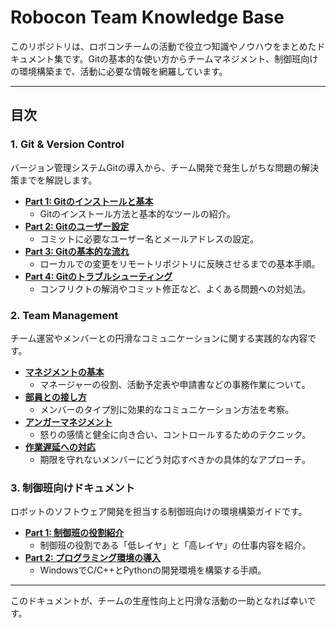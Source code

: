 # Robocon Team Knowledge Base

このリポジトリは、ロボコンチームの活動で役立つ知識やノウハウをまとめたドキュメント集です。Gitの基本的な使い方からチームマネジメント、制御班向けの環境構築まで、活動に必要な情報を網羅しています。

---

## 目次

### 1. Git & Version Control
バージョン管理システムGitの導入から、チーム開発で発生しがちな問題の解決策までを解説します。

- **[Part 1: Gitのインストールと基本](./Git/Part%201Git-install-and-start.md)**
  - Gitのインストール方法と基本的なツールの紹介。
- **[Part 2: Gitのユーザー設定](./Git/Part%202%20Git-setting.md)**
  - コミットに必要なユーザー名とメールアドレスの設定。
- **[Part 3: Gitの基本的な流れ](./Git/Part%203%20Git-general.md)**
  - ローカルでの変更をリモートリポジトリに反映させるまでの基本手順。
- **[Part 4: Gitのトラブルシューティング](./Git/Part%204Git-wtf-help-plz.md)**
  - コンフリクトの解消やコミット修正など、よくある問題への対処法。

### 2. Team Management
チーム運営やメンバーとの円滑なコミュニケーションに関する実践的な内容です。

- **[マネジメントの基本](./Management/Management-general.md)**
  - マネージャーの役割、活動予定表や申請書などの事務作業について。
- **[部員との接し方](./Management/How-to-comunicate-clabmenber.md)**
  - メンバーのタイプ別に効果的なコミュニケーション方法を考察。
- **[アンガーマネジメント](./Management/How%20to%20Deal%20With%20Your%20Crew.md)**
  - 怒りの感情と健全に向き合い、コントロールするためのテクニック。
- **[作業遅延への対応](./Management/WTF-OMG-WHY-U-SPENDING-LOSSTIME.md)**
  - 期限を守れないメンバーにどう対応すべきかの具体的なアプローチ。

### 3. 制御班向けドキュメント
ロボットのソフトウェア開発を担当する制御班向けの環境構築ガイドです。

- **[Part 1: 制御班の役割紹介](./制御班の環境構築/Part1%20なぁ。制御、始めようぜ。.md)**
  - 制御班の役割である「低レイヤ」と「高レイヤ」の仕事内容を紹介。
- **[Part 2: プログラミング環境の導入](./制御班の環境構築/Part2%20プログラミング環境の導入.md)**
  - WindowsでC/C++とPythonの開発環境を構築する手順。

---
このドキュメントが、チームの生産性向上と円滑な活動の一助となれば幸いです。